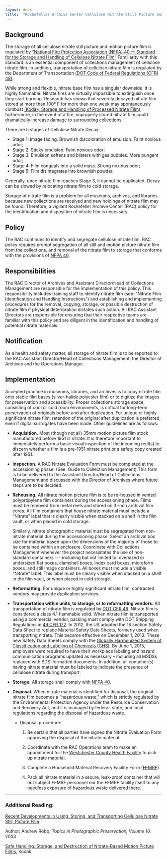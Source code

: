 ```yaml
---
layout: docs
title:  "Rockefeller Archive Center Cellulose Nitrate Still Picture and Motion Picture Film Policy"
---
```


## Background

The storage of all cellulose nitrate still picture and motion picture film is regulated by [“National Fire Protection Association (NFPA) 40 — Standard for the Storage and Handling of Cellulose Nitrate Film”](http://hamyarenergy.com/static/fckimages/files/NFPA/Hamyar%20Energy%20NFPA%2040%20-%202007.pdf)  Familiarity with this standard is an essential component of collections management of cellulose nitrate film. In addition, transportation of cellulose nitrate film is regulated by the Department of Transportation [(DOT Code of Federal Regulations [CFR] 49)](https://hazmatonline.phmsa.dot.gov/services/publication_documents/howtouse0507.pdf).

While strong and flexible, nitrate base film has a singular downside: it is highly flammable. Nitrate fires are virtually impossible to extinguish once they start burning. Research has shown that severely decayed nitrate film stored at more than 100° F for more than one week may spontaneously combust [(Kodak, Storage and Handling of Processed Nitrate Film)](https://www.kodak.com/motion/support/technical_information/storage/storage_and_handing_of_processed_nitrate_film/default.htm#disp); furthermore, in the event of a fire, improperly stored nitrate film could dramatically increase damage to surrounding collections.

There are 5 stages of Cellulose Nitrate Decay:
* Stage 1: Image fading. Brownish discoloration of emulsion. Faint noxious odor;
* Stage 2: Sticky emulsion. Faint noxious odor;
* Stage 3: Emulsion softens and blisters with gas bubbles. More pungent odor;
* Stage 4: Film congeals into a solid mass. Strong noxious odor;
* Stage 5: Film disintegrates into brownish powder.

Generally, once nitrate film reaches Stage 3, it cannot be duplicated. Decay can be slowed by relocating nitrate film to cold storage.

Storage of nitrate film is a problem for all museums, archives, and libraries because new collections are received and new holdings of nitrate film may be found. Therefore, a vigilant Rockefeller Archive Center (RAC) policy for the identification and disposition of nitrate film is necessary.

## Policy
The RAC continues to identify and segregate cellulose nitrate film. RAC policy requires prompt segregation of all still and motion picture nitrate film from the collections, and removal of the nitrate film to storage that conforms with the provisions of [NFPA 40](http://hamyarenergy.com/static/fckimages/files/NFPA/Hamyar%20Energy%20NFPA%2040%20-%202007.pdf).

## Responsibilities
The RAC Director of Archives and Assistant Director/Head of Collections Management are responsible for the implementation of this policy. This responsibility includes training staff to identify nitrate film (see: “Nitrate Film Identification and Handling Instructions”) and establishing and implementing procedures for the removal, copying, storage, or possible destruction of nitrate film if physical deterioration dictates such action. All RAC Assistant Directors are responsible for ensuring that their respective teams are familiar with this policy and are diligent in the identification and handling of potential nitrate materials.

## Notification
As a health and safety matter, all storage of nitrate film is to be reported to the RAC Assistant Director/Head of Collections Management, the Director of Archives and the Operations Manager.

## Implementation
Accepted practice in museums, libraries, and archives is to copy nitrate film onto stable film bases (silver-halide polyester film) or to digitize the images for preservation and accessibility. Proper collections storage space, consisting of cool or cold room environments, is critical for long-term preservation of originals before and after duplication. For unique or highly significant nitrate film, retention of the original after duplication is preferred, even if digital surrogates have been made. Other guidelines are as follows:
* **Acquisition.** Most (though not all) 35mm motion picture film stock manufactured before 1951 is nitrate. It is therefore important to immediately perform a basic visual inspection of the incoming reel(s) to discern whether a film is a pre-1951 nitrate print or a safety copy created after 1951.

* **Inspection.** A RAC Nitrate Evaluation Form must be completed at the accessioning phase. (See: Guide to Collection Management) This form is to be delivered to the Assistant Director/Head of Collections Management and discussed with the Director of Archives where future steps are to be decided.

* **Rehousing.** All nitrate motion picture film is to be re-housed in vented polypropylene film containers during the accessioning phase.  Films must be removed from metal reels and stored on 3-inch archival film cores. All film containers that house nitrate material must include a “Nitrate” label that is clearly visible when stacked on a shelf in the film vault, or when placed in cold storage.

	Similarly, nitrate photographic material must be segregated from non-nitrate material during the accessioning phase. Select an archival box size for material based upon the dimensions of the majority of those to be contained within an enclosure. Coordinate with Collections Management whenever the project necessitates the use of non-standard containers --- including but not limited to: oversized or undersized flat boxes, clamshell boxes, index card boxes, microform boxes, and still image containers. All boxes must include a visible “Nitrate” label. This label must be clearly visible when stacked on a shelf in the film vault, or when placed in cold storage.

* **Reformatting.** For unique or highly significant nitrate film, contracted vendors may provide duplication services.

* **Transportation within units, to storage, or to reformatting vendors.** All transportation of nitrate film is regulated by [DOT CFR 49](https://www.transportation.gov/odapc/part40). Nitrate film is considered a class 4.1 flammable solid. When nitrate film is transported using a commercial vendor, packing must comply with DOT Shipping Regulations in [49 CFR 172](https://www.fmcsa.dot.gov/regulations/hazardous-materials/how-comply-federal-hazardous-materials-regulations). In 2012, the US adopted the 16 section Safety Data Sheet to replace Material Safety Data Sheets, formerly used when transporting nitrate. This became effective on December 1, 2013. These new Safety Data Sheets comply with the [Globally Harmonized System of Classification and Labeling of Chemicals (GHS)](https://www.osha.gov/dsg/hazcom/ghsguideoct05.pdf). By June 1, 2015, employers were required to have their workplace labeling and hazard communication programs updated as necessary – including all MSDSs replaced with SDS-formatted documents. In addition, all container(s) having nitrate material must be labeled to indicate the presence of cellulose nitrate during transport.

* **Storage.** All storage shall comply with [NFPA 40](http://hamyarenergy.com/static/fckimages/files/NFPA/Hamyar%20Energy%20NFPA%2040%20-%202007.pdf).

* **Disposal.** When nitrate material is identified for disposal, the original nitrate film becomes a “hazardous waste,” which is strictly regulated by the Environmental Protection Agency under the Resource Conservation and Recovery Act, and it is managed by federal, state, and local regulations regarding the disposal of hazardous waste.
	* Disposal procedure:
		1. Be certain that all parties have signed the Nitrate Evaluation Form approving the disposal of the nitrate material.

		2. Coordinate with the RAC Operations team to make an appointment for the [Westchester County Health Facility](http://environment.westchestergov.com/facilities/h-mrf) to pick up nitrate material.

		3. Complete a Household Material Recovery Facility Form ([H-MRF](http://environment.westchestergov.com/images/stories/pdfs/CESQG_form.pdf)).

		4. Pack all nitrate material in a secure, leak-proof container that will not subject H-MRF personnel nor the H-MRF facility itself to any needless exposure of hazardous waste delivered there.

___

### Additional Reading:

[Recent Developments in Using, Storing, and Transporting Cellulose Nitrate Still, Picture Film](http://resources.conservation-us.org/pmgtopics/2003-volume-ten/10_11_Robb.pdf)

Author: Andrew Robb; _Topics in Photographic Preservation, Volume 10._ 2003

[Safe Handling, Storage, and Destruction of Nitrate-Based Motion Picture Films](https://www.bundesarchiv.de/imperia/md/content/abteilungen/abtfa/filmtechnik_konservierung_restaurierung/6.pdf), Kodak
